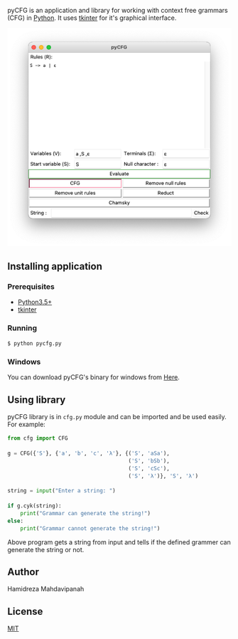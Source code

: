 pyCFG is an application and library for working with context free grammars (CFG) in [Python](https://www.python.org/).
It uses [tkinter](https://wiki.python.org/moin/TkInter) for it's graphical interface.

<p align="center">
  <img src="./assets/screenshot.png" alt="pyCFG app screenshot">
</p>

## Installing application

### Prerequisites
- [Python3.5+](https://www.python.org/)
- [tkinter](https://wiki.python.org/moin/TkInter)

### Running

```bash
$ python pycfg.py
```

### Windows

You can download pyCFG's binary for windows from [Here](https://github.com/mahdavipanah/pyCFG/releases).

## Using library
pyCFG library is in `cfg.py` module and can be imported and be used easily. For example:
```Python
from cfg import CFG

g = CFG({'S'}, {'a', 'b', 'c', 'λ'}, {('S', 'aSa'),
                                      ('S', 'bSb'),
                                      ('S', 'cSc'),
                                      ('S', 'λ')}, 'S', 'λ')

string = input("Enter a string: ")

if g.cyk(string):
    print("Grammar can generate the string!")
else:
    print("Grammar cannot generate the string!")
```
Above program gets a string from input and tells if the defined grammer can generate the string or not.

## Author

Hamidreza Mahdavipanah

## License

[MIT](./LICENSE)
